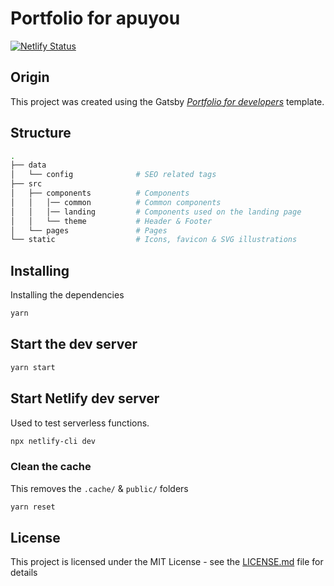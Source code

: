 # Portfolio for apuyou

[![Netlify Status](https://api.netlify.com/api/v1/badges/42484cab-86bd-40fa-a785-974d81025092/deploy-status)](https://apuyou.io)

## Origin

This project was created using the Gatsby [_Portfolio for developers_](https://github.com/smakosh/gatsby-portfolio-dev) template.

## Structure

```bash
.
├── data
│   └── config              # SEO related tags
├── src
│   ├── components          # Components
│   │   │── common          # Common components
│   │   │── landing         # Components used on the landing page
│   │   └── theme           # Header & Footer
│   └── pages               # Pages
└── static                  # Icons, favicon & SVG illustrations
```

## Installing

Installing the dependencies

```bash
yarn
```

## Start the dev server

```bash
yarn start
```

## Start Netlify dev server

Used to test serverless functions.

```bash
npx netlify-cli dev
```

### Clean the cache

This removes the `.cache/` & `public/` folders

```bash
yarn reset
```

## License

This project is licensed under the MIT License - see the [LICENSE.md](LICENSE.md) file for details
